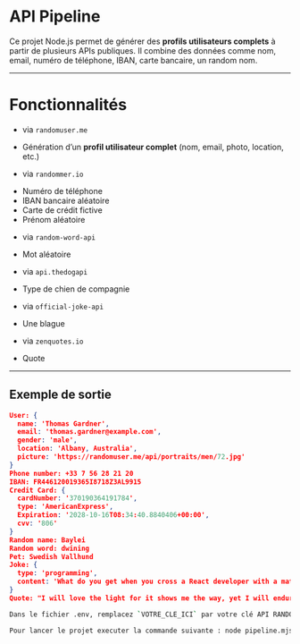 # API Pipeline 

Ce projet Node.js permet de générer des **profils utilisateurs complets** à partir de plusieurs APIs publiques. Il combine des données comme nom, email, numéro de téléphone, IBAN, carte bancaire, un random nom.

---

# Fonctionnalités

* via `randomuser.me`
- Génération d’un **profil utilisateur complet** (nom, email, photo, location, etc.)

* via `randommer.io`
- Numéro de téléphone 
- IBAN bancaire aléatoire
- Carte de crédit fictive
- Prénom aléatoire

* via `random-word-api`
- Mot aléatoire 

* via `api.thedogapi`
- Type de chien de compagnie

* via `official-joke-api`
- Une blague 

* via `zenquotes.io`
- Quote 

---
## Exemple de sortie

```json
User: {
  name: 'Thomas Gardner',
  email: 'thomas.gardner@example.com',
  gender: 'male',
  location: 'Albany, Australia',
  picture: 'https://randomuser.me/api/portraits/men/72.jpg'
}
Phone number: +33 7 56 28 21 20
IBAN: FR446120019365I8718Z3AL9915
Credit Card: {
  cardNumber: '370190364191784',
  type: 'AmericanExpress',
  Expiration: '2028-10-16T08:34:40.8840406+00:00',
  cvv: '806'
}
Random name: Baylei
Random word: dwining
Pet: Swedish Vallhund
Joke: {
  type: 'programming',
  content: 'What do you get when you cross a React developer with a mathematician? A function component.'
}
Quote: "I will love the light for it shows me the way, yet I will endure the darkness because it shows me the stars." — Og Mandino
```

```bash
Dans le fichier .env, remplacez `VOTRE_CLE_ICI` par votre clé API RANDOMMER_API_KEY, générée sur https://randommer.io/
```

```bash
Pour lancer le projet executer la commande suivante : node pipeline.mjs
```
